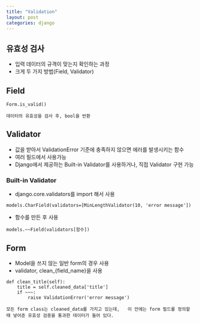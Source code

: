 ```yaml
---
title: "Validation"
layout: post
categories: django
---
```


## 유효성 검사
- 입력 데이터의 규격이 맞는지 확인하는 과정
- 크게 두 가지 방법(Field, Validator)

 
## Field  
```django
Form.is_valid()
```
`데이터의 유효성을 검사 후, bool을 반환`  


## Validator
- 값을 받아서 ValidationError 기준에 충족하지 않으면 에러를 발생시키는 함수
- 여러 필드에서 사용가능
- Django에서 제공하는 Built-in Validator를 사용하거나, 직접 Validator 구현 가능  


### Built-in Validator
- django.core.validators를 import 해서 사용  
```django
models.CharField(validators=[MinLengthValidator(10, 'error message'])
```   


- 함수를 만든 후 사용
```django
models.~~Field(validators[함수])
```


## Form
- Model을 쓰지 않는 일반 form의 경우 사용
- validator, clean_{field_name}을 사용
```django
def clean_title(self):
    title = self.cleaned_data['title']
    if ~~~:
        raise ValidationError('error message')
```
`모든 form class는 cleaned_data를 가지고 있는데,  
이 안에는 form 필드를 정의할 때 넣어준 유효성 검증을 통과한 데이터가 들어 있다.`